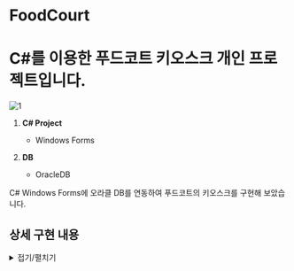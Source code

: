 # FoodCourt

# C#를 이용한 푸드코트 키오스크 개인 프로젝트입니다.

![1](https://github.com/selloriwoo/FoodCourt/assets/39435633/2da42261-0aee-4ecd-b9c3-ee25a3f5ab81)

1. **C# Project**<br />
   + Windows Forms
    
2. **DB**<br />
   +  OracleDB

C# Windows Forms에 오라클 DB를 연동하여 푸드코트의 키오스크를 구현해 보았습니다.

## 상세 구현 내용

<details>
<summary>접기/펼치기</summary>

## 주문 하기

![2](https://github.com/selloriwoo/FoodCourt/assets/39435633/e10c23ab-c00a-4257-9fd6-2745b6450d44)
<br />
<br />
**-타 코트 음식점 버튼 클릭시-** <br />
![2-1](https://github.com/selloriwoo/FoodCourt/assets/39435633/0d049266-b425-45dd-a2d7-95ab37fbc58a)


## 주문 완료

![3](https://github.com/selloriwoo/FoodCourt/assets/39435633/ab27f14d-10fb-4180-a58f-b4004c5a19c5)
<br />
<br />

## DataBase

## -DBModel-

![4](https://github.com/selloriwoo/FoodCourt/assets/39435633/c677d984-c63e-4459-8209-0ad1817d4b26)
+ 음식 코너에 음식점을 넣어주고 메뉴에 각 음식 코너의 메뉴를 넣어준다.
+ 프로그램에서 DB 메뉴들을 불러와 각 음식 이미지 클릭하여 메뉴를 담는다.
+ 메뉴를 선택하고 주문하기 누르면 주문내용에 DB에 입력된다.

## -음식코너-

![7](https://github.com/selloriwoo/FoodCourt/assets/39435633/6ee4b6ce-8e2d-4355-b627-8a490620ada3)
+ 4개의 코너번호를 등록.

## -메뉴-

![6](https://github.com/selloriwoo/FoodCourt/assets/39435633/cb0d629d-8de6-4db3-9250-c623ecec3f16)
+ 각 음식 코너마다 메뉴를 등록.

## -주문-

![5](https://github.com/selloriwoo/FoodCourt/assets/39435633/525436b5-93f2-44b5-bb83-15fcd8d5b45e)
+ 프로그램에서 음식을 주문하면 주문번호가 생기면서 하루마다 주문번호가 1로 초기화된다.

## -주문내용-

![8](https://github.com/selloriwoo/FoodCourt/assets/39435633/8f1b132b-739e-4cbe-a2a7-ce8dd1260472)
+ 주문이 완료 되면 선택한 메뉴들이 DB에 삽입된다.


</details>
